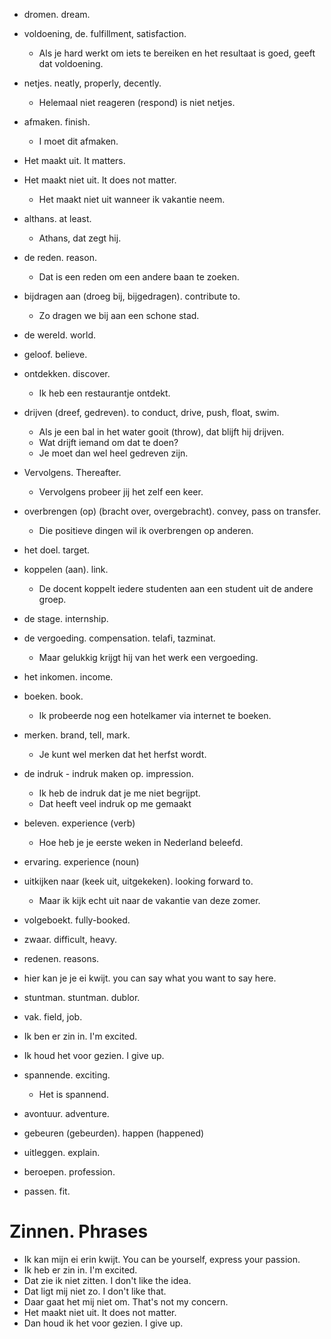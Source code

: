 
- dromen. dream.
- voldoening, de. fulfillment, satisfaction.
  - Als je hard werkt om iets te bereiken en het resultaat is goed, geeft dat voldoening.
- netjes. neatly, properly, decently.
  - Helemaal niet reageren (respond) is niet netjes.
- afmaken. finish.
  - I moet dit afmaken.
- Het maakt uit. It matters.
- Het maakt niet uit. It does not matter.
  - Het maakt niet uit wanneer ik vakantie neem.
- althans. at least.
  - Athans, dat zegt hij.
- de reden. reason.
  - Dat is een reden om een andere baan te zoeken.
- bijdragen aan (droeg bij, bijgedragen). contribute to.
  - Zo dragen we bij aan een schone stad.
- de wereld. world.
- geloof. believe.
- ontdekken. discover.
  - Ik heb een restaurantje ontdekt.
- drijven (dreef, gedreven). to conduct, drive, push, float, swim.
  - Als je een bal in het water gooit (throw), dat blijft hij drijven.
  - Wat drijft iemand om dat te doen?
  - Je moet dan wel heel gedreven zijn.
- Vervolgens. Thereafter.
  - Vervolgens probeer jij het zelf een keer.
- overbrengen (op) (bracht over, overgebracht). convey, pass on transfer.
  - Die positieve dingen wil ik overbrengen op anderen.
- het doel. target.
- koppelen (aan). link.
  - De docent koppelt iedere studenten aan een student uit de andere groep.
- de stage. internship.
- de vergoeding. compensation. telafi, tazminat.
  - Maar gelukkig krijgt hij van het werk een vergoeding.
- het inkomen. income.
- boeken. book.
  - Ik probeerde nog een hotelkamer via internet te boeken.
- merken. brand, tell, mark.
  - Je kunt wel merken dat het herfst wordt.
- de indruk - indruk maken op. impression.
  - Ik heb de indruk dat je me niet begrijpt.
  - Dat heeft veel indruk op me gemaakt
- beleven. experience (verb)
  - Hoe heb je je eerste weken in Nederland beleefd.
- ervaring. experience (noun)
- uitkijken naar (keek uit, uitgekeken). looking forward to.
  - Maar ik kijk echt uit naar de vakantie van deze zomer.

- volgeboekt. fully-booked.
- zwaar. difficult, heavy.
- redenen. reasons.
- hier kan je je ei kwijt. you can say what you want to say here.
- stuntman. stuntman. dublor.
- vak. field, job.
- Ik ben er zin in. I'm excited.
- Ik houd het voor gezien. I give up.

- spannende. exciting.
  - Het is spannend.
- avontuur. adventure.
- gebeuren (gebeurden). happen (happened)
- uitleggen. explain.
- beroepen. profession.
- passen. fit.


# Zinnen. Phrases
- Ik kan mijn ei erin kwijt. You can be yourself, express your passion.
- Ik heb er zin in. I'm excited.
- Dat zie ik niet zitten. I don't like the idea.
- Dat ligt mij niet zo. I don't like that.
- Daar gaat het mij niet om. That's not my concern.
- Het maakt niet uit. It does not matter.
- Dan houd ik het voor gezien. I give up.
